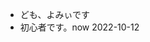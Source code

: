 - ども、よみぃです
- 初心者です。now 2022-10-12

<!---
YommiJP/YommiJP is a ✨ special ✨ repository because its `README.md` (this file) appears on your GitHub profile.
You can click the Preview link to take a look at your changes.
--->
